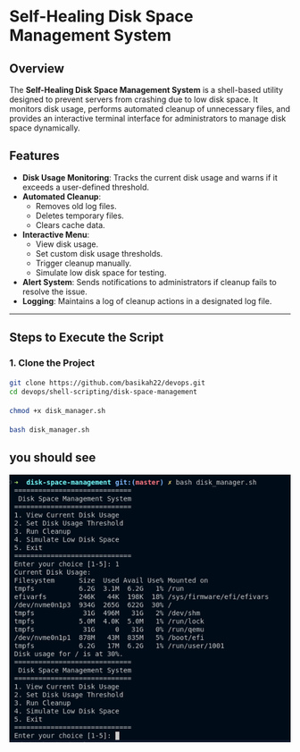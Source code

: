 # Self-Healing Disk Space Management System

## Overview

The **Self-Healing Disk Space Management System** is a shell-based utility designed to prevent servers from crashing due to low disk space. It monitors disk usage, performs automated cleanup of unnecessary files, and provides an interactive terminal interface for administrators to manage disk space dynamically.

## Features

- **Disk Usage Monitoring**: Tracks the current disk usage and warns if it exceeds a user-defined threshold.
- **Automated Cleanup**:
  - Removes old log files.
  - Deletes temporary files.
  - Clears cache data.
- **Interactive Menu**: 
  - View disk usage.
  - Set custom disk usage thresholds.
  - Trigger cleanup manually.
  - Simulate low disk space for testing.
- **Alert System**: Sends notifications to administrators if cleanup fails to resolve the issue.
- **Logging**: Maintains a log of cleanup actions in a designated log file.

---

## Steps to Execute the Script

### 1. **Clone the Project**
   ```bash
   git clone https://github.com/basikah22/devops.git
   cd devops/shell-scripting/disk-space-management

   chmod +x disk_manager.sh

   bash disk_manager.sh
   ```

## you should see
![REsults](./docs/example-usage.png)